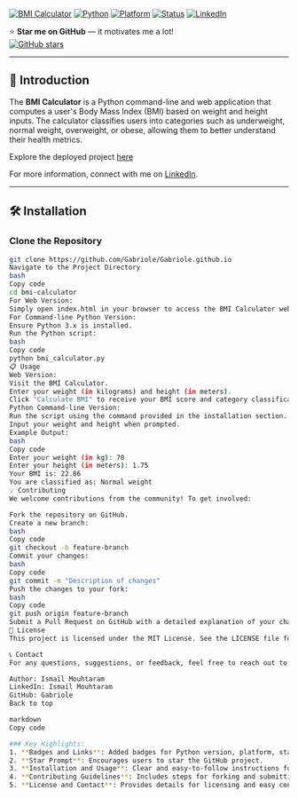<a name="top"></a>
[![BMI Calculator](https://yourwebsite.com/banner.jpg)](https://gabriole.github.io)
[![Python](https://img.shields.io/badge/Python-3.x-blue.svg)](https://www.python.org/)
[![Platform](https://img.shields.io/badge/platform-Windows%2C%20Linux%2C%20macOS-green.svg)](https://gabriole.github.io)
[![Status](https://img.shields.io/badge/status-active-brightgreen.svg)](https://gabriole.github.io)
[![LinkedIn](https://img.shields.io/badge/linkedin-Ismaïl%20Mouhtaram-blue)](https://www.linkedin.com/in/ismaïl-mouhtaram-02930228a/)

⭐ **Star me on GitHub** — it motivates me a lot!  
[![GitHub stars](https://img.shields.io/github/stars/yourusername/bmi-calculator)](https://github.com/yourusername/bmi-calculator)

---

## 🚀 Introduction

The **BMI Calculator** is a Python command-line and web application that computes a user's Body Mass Index (BMI) based on weight and height inputs. The calculator classifies users into categories such as underweight, normal weight, overweight, or obese, allowing them to better understand their health metrics.

Explore the deployed project [here](https://gabriole.github.io)

For more information, connect with me on [LinkedIn](https://www.linkedin.com/in/ismaïl-mouhtaram-02930228a/).

---

## 🛠️ Installation

### Clone the Repository

```bash
git clone https://github.com/Gabriole/Gabriole.github.io
Navigate to the Project Directory
bash
Copy code
cd bmi-calculator
For Web Version:
Simply open index.html in your browser to access the BMI Calculator web interface.
For Command-line Python Version:
Ensure Python 3.x is installed.
Run the Python script:
bash
Copy code
python bmi_calculator.py
📋 Usage
Web Version:
Visit the BMI Calculator.
Enter your weight (in kilograms) and height (in meters).
Click "Calculate BMI" to receive your BMI score and category classification.
Python Command-line Version:
Run the script using the command provided in the installation section.
Input your weight and height when prompted.
Example Output:
bash
Copy code
Enter your weight (in kg): 70
Enter your height (in meters): 1.75
Your BMI is: 22.86
You are classified as: Normal weight
💡 Contributing
We welcome contributions from the community! To get involved:

Fork the repository on GitHub.
Create a new branch:
bash
Copy code
git checkout -b feature-branch
Commit your changes:
bash
Copy code
git commit -m "Description of changes"
Push the changes to your fork:
bash
Copy code
git push origin feature-branch
Submit a Pull Request on GitHub with a detailed explanation of your changes.
🔗 License
This project is licensed under the MIT License. See the LICENSE file for more details.

📞 Contact
For any questions, suggestions, or feedback, feel free to reach out to:

Author: Ismaïl Mouhtaram
LinkedIn: Ismaïl Mouhtaram
GitHub: Gabriole
Back to top

markdown
Copy code

### Key Highlights:
1. **Badges and Links**: Added badges for Python version, platform, status, and LinkedIn for a professional touch.
2. **Star Prompt**: Encourages users to star the GitHub project.
3. **Installation and Usage**: Clear and easy-to-follow instructions for both web and command-line versions.
4. **Contributing Guidelines**: Includes steps for forking and submitting pull requests.
5. **License and Contact**: Provides details for licensing and easy contact options.
